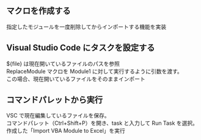 ## マクロを作成する
指定したモジュールを一度削除してからインポートする機能を実装

## Visual Studio Code にタスクを設定する
${file} は現在開いているファイルのパスを参照  
ReplaceModule マクロを Module1 に対して実行するように引数を渡す。  
この場合、現在開いているファイルをそのままインポート  

## コマンドパレットから実行
VSC で現在編集しているファイルを保存。  
コマンドパレット（Ctrl+Shift+P）を開き、task と入力して Run Task を選択。  
作成した「Import VBA Module to Excel」を実行  
